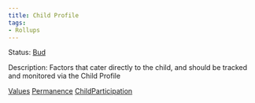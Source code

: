 ```yaml
---
title: Child Profile
tags: 
- Rollups
---
```


Status: [Bud](Bud)

Description: Factors that cater directly to the child, and should be tracked and monitored via the Child Profile


[Values](Values) [Permanence](Permanence) [ChildParticipation](ChildParticipation)